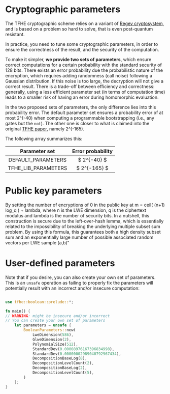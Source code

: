 # Cryptographic parameters

The TFHE cryptographic scheme relies on a variant of [Regev
cryptosystem](https://cims.nyu.edu/~regev/papers/lwesurvey.pdf),
and is based on a problem so hard to solve, that is even post-quantum resistant.

In practice, you need to tune some cryptographic parameters, in order to ensure the correctness
of the result, and the security of the computation.

To make it simpler, **we provide two sets of parameters**, which ensure correct computations for a
certain probability with the standard security of 128 bits. 
There exists an error probability due the probabilistic nature of the encryption, which requires 
adding randomness (call noise) following a Gaussian distribution. If this noise is too large, 
the decryption will not give a correct result. There is a trade-off between efficiency and correctness: generally, using a less efficient
parameter set (in terms of computation time) leads to a smaller risk of having an error during homomorphic evaluation.

In the two proposed sets of parameters, the only difference lies into this probability error. 
The default parameter set ensures a probability error of at most 2^(-40) when computing a 
programmable bootstrapping (i.e., any gates but the `not`). The other one is closer to what is 
claimed into the original [TFHE paper](https://eprint.iacr.org/2018/421), namely 2^(-165).

The following array summarizes this:

|    Parameter set    | Error probability |
|:-------------------:|:-----------------:|
|  DEFAULT_PARAMETERS |    $ 2^{-40} $    |
| TFHE_LIB_PARAMETERS |    $ 2^{-165} $   |


# Public key parameters
By setting the number of encryptions of 0 in the public key at m = ceil( (n+1) log_q ) + lambda,
where n is the LWE dimension, q is the ciphertext modulus and lambda is the number of security bits.
In a nutshell, this construction is secure due to the left-over-hash lemma, which is essentially
related to the impossibility of breaking the underlying multiple subset sum problem.
By using this formula, this
guarantees both a high density subset sum and an
exponentially large number of possible associated random vectors per LWE sample (a,b)"



# User-defined parameters 


Note that if you desire, you can also create your own set of parameters.
This is an `unsafe` operation as failing to properly fix the parameters will potentially result
with an incorrect and/or insecure computation:

```rust

use tfhe::boolean::prelude::*;

fn main() {
// WARNING: might be insecure and/or incorrect
// You can create your own set of parameters
    let parameters = unsafe {
        BooleanParameters::new(
            LweDimension(586),
            GlweDimension(2),
            PolynomialSize(512),
            StandardDev(0.00008976167396834998),
            StandardDev(0.00000002989040792967434),
            DecompositionBaseLog(8),
            DecompositionLevelCount(2),
            DecompositionBaseLog(2),
            DecompositionLevelCount(5),
        )
    };
}
```


